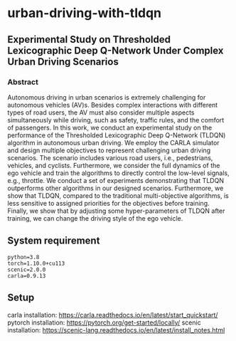 # urban-driving-with-tldqn
## Experimental Study on Thresholded Lexicographic Deep Q-Network Under Complex Urban Driving Scenarios
### Abstract
Autonomous driving in urban scenarios is extremely challenging for autonomous vehicles (AV)s. Besides complex interactions with different types of road users, the AV must also consider multiple aspects simultaneously while driving, such as safety, traffic rules, and the comfort of passengers. In this work, we conduct an experimental study on the performance of the Thresholded Lexicographic Deep Q-Network (TLDQN) algorithm in autonomous urban driving. We employ the CARLA simulator and design multiple objectives to represent challenging urban driving scenarios. The scenario includes various road users, i.e., pedestrians, vehicles, and cyclists. Furthermore, we consider the full dynamics of the ego vehicle and train the algorithms to directly control the low-level signals, e.g., throttle. We conduct a set of experiments demonstrating that TLDQN outperforms other algorithms in our designed scenarios. Furthermore, we show that TLDQN, compared to the traditional multi-objective algorithms, is less sensitive to assigned priorities for the objectives before training. Finally, we show that by adjusting some hyper-parameters of TLDQN after training, we can change the driving style of the ego vehicle.
## System requirement
```
python=3.8
torch=1.10.0+cu113
scenic=2.0.0
carla=0.9.13
```
## Setup
carla installation: https://carla.readthedocs.io/en/latest/start_quickstart/
pytorch installation: https://pytorch.org/get-started/locally/
scenic installation: https://scenic-lang.readthedocs.io/en/latest/install_notes.html


